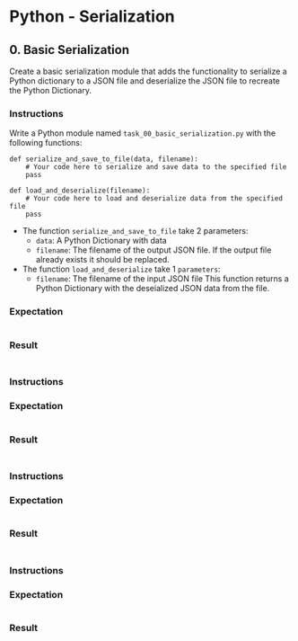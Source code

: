 # Python - Serialization

## 0. Basic Serialization
Create a basic serialization module that adds the functionality to serialize a Python dictionary to a JSON file and deserialize the JSON file to recreate the Python Dictionary.

### Instructions
Write a Python module named `task_00_basic_serialization.py` with the following functions:
```python3
def serialize_and_save_to_file(data, filename):
    # Your code here to serialize and save data to the specified file
    pass

def load_and_deserialize(filename):
    # Your code here to load and deserialize data from the specified file
    pass
```
- The function `serialize_and_save_to_file` take 2 parameters:
	- `data`: A Python Dictionary with data
	- `filename`: The filename of the output JSON file. If the output file already exists it should be replaced.
- The function `load_and_deserialize` take 1 `parameters`:
	- `filename`: The filename of the input JSON file This function returns a Python Dictionary with the deseialized JSON data from the file.

### Expectation
```python3
```
### Result
```bash
```

##
### Instructions
### Expectation
```python3
```
### Result
```bash
```

##
### Instructions
### Expectation
```python3
```
### Result
```bash
```

##
### Instructions
### Expectation
```python3
```
### Result
```bash
```